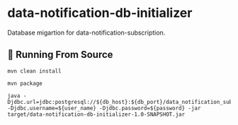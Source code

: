 # data-notification-db-initializer

Database migartion for data-notification-subscription.

## :rocket: Running From Source

```
mvn clean install
```

```
mvn package
```

```
java -Djdbc.url=jdbc:postgresql://${db_host}:${db_port}/data_notification_subscription -Djdbc.username=${user_name} -Djdbc.password=${password} -jar target/data-notification-db-initializer-1.0-SNAPSHOT.jar
```
